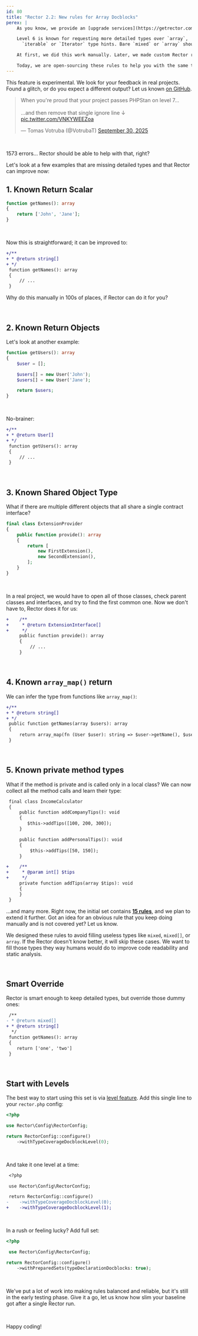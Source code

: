 ```yaml
---
id: 80
title: "Rector 2.2: New rules for Array Docblocks"
perex: |
    As you know, we provide an [upgrade services](https://getrector.com/hire-team) to speed up the modernization of codebases. Part of this service is getting PHPStan to level 8 with no baseline (only edge cases).

    Level 6 is known for requesting more detailed types over `array`,
      `iterable` or `Iterator` type hints. Bare `mixed` or `array` should be replaced with explicit key/value types, e.g., `string[]` or `array<int, SomeObject>`.

    At first, we did this work manually. Later, we made custom Rector rules that we kept private.

    Today, we are open-sourcing these rules to help you with the same task.
---
```


<div class="alert alert-warning mt-3 mb-5">
This feature is experimental. We look for your feedback in real projects. Found a glitch, or do you expect a different output? Let us known <a href="https://github.com/rectorphp/rector/issues">on GitHub</a>.
</div>


<blockquote class="twitter-tweet"><p lang="en" dir="ltr">When you&#39;re proud that your project passes PHPStan on level 7...<br><br>...and then remove that single ignore line ↓ <a href="https://t.co/VNKYWEEZoa">pic.twitter.com/VNKYWEEZoa</a></p>&mdash; Tomas Votruba (@VotrubaT) <a href="https://twitter.com/VotrubaT/status/1973141678421848412?ref_src=twsrc%5Etfw">September 30, 2025</a></blockquote>

<br>

1573 errors... Rector should be able to help with that, right?

Let's look at a few examples that are missing detailed types and that Rector can improve now:

## 1. Known Return Scalar

```php
function getNames(): array
{
    return ['John', 'Jane'];
}
```

<br>

Now this is straightforward; it can be improved to:

```diff
+/**
+ * @return string[]
+ */
 function getNames(): array
 {
     // ...
 }
```

Why do this manually in 100s of places, if Rector can do it for you?

<br>

## 2. Known Return Objects

Let's look at another example:

```php
function getUsers(): array
{
    $user = [];

    $users[] = new User('John');
    $users[] = new User('Jane');

    return $users;
}
```

<br>

No-brainer:

```diff
+/**
+ * @return User[]
+ */
 function getUsers(): array
 {
     // ...
 }
```

<br>

## 3. Known Shared Object Type

What if there are multiple different objects that all share a single contract interface?

```php
final class ExtensionProvider
{
    public function provide(): array
    {
        return [
            new FirstExtension(),
            new SecondExtension(),
        ];
    }
}
```

<br>


In a real project, we would have to open all of those classes, check parent classes and interfaces, and try to find the first common one. Now we don't have to, Rector does it for us:

```diff
+    /**
+     * @return ExtensionInterface[]
+     */
     public function provide(): array
     {
         // ...
     }
```

<br>

## 4. Known `array_map()` return

We can infer the type from functions like `array_map()`:

```diff
+/**
+ * @return string[]
+ */
 public function getNames(array $users): array
 {
     return array_map(fn (User $user): string => $user->getName(), $users);
 }
```

<br>

## 5. Known private method types

What if the method is private and is called only in a local class? We can now collect all the method calls and learn their type:

```diff
 final class IncomeCalculator
 {
     public function addCompanyTips(): void
     {
        $this->addTips([100, 200, 300]);
     }

     public function addPersonalTips(): void
     {
         $this->addTips([50, 150]);
     }

+    /**
+     * @param int[] $tips
+     */
     private function addTips(array $tips): void
     {
     }
 }
```

...and many more. Right now, the initial set contains **[15 rules](https://github.com/rectorphp/rector-src/blob/main/src/Config/Level/TypeDeclarationDocblocksLevel.php)**, and we plan to extend it further. Got an idea for an obvious rule that you keep doing manually and is not covered yet? Let us know.

We designed these rules to avoid filling useless types like `mixed`, `mixed[]`, or `array`. If the Rector doesn't know better, it will skip these cases. We want to fill those types they way humans would do to improve code readability and static analysis.

<br>

## Smart Override

Rector is smart enough to keep detailed types, but override those dummy ones:

```diff
 /**
- * @return mixed[]
+ * @return string[]
  */
 function getNames(): array
 {
    return ['one', 'two']
 }
```

<br>

## Start with Levels

The best way to start using this set is via [level feature](/documentation/levels). Add this single line to your `rector.php` config:

```php
<?php

use Rector\Config\RectorConfig;

return RectorConfig::configure()
    ->withTypeCoverageDocblockLevel(0);
```

<br>

And take it one level at a time:

```diff
 <?php

 use Rector\Config\RectorConfig;

 return RectorConfig::configure()
-    ->withTypeCoverageDocblockLevel(0);
+    ->withTypeCoverageDocblockLevel(1);
```

<br>

In a rush or feeling lucky? Add full set:

```php
<?php

 use Rector\Config\RectorConfig;

return RectorConfig::configure()
    ->withPreparedSets(typeDeclarationDocblocks: true);
```

<br>

We've put a lot of work into making rules balanced and reliable, but it's still in the early testing phase. Give it a go, let us know how slim your baseline got after a single Rector run.

<br>

Happy coding!
